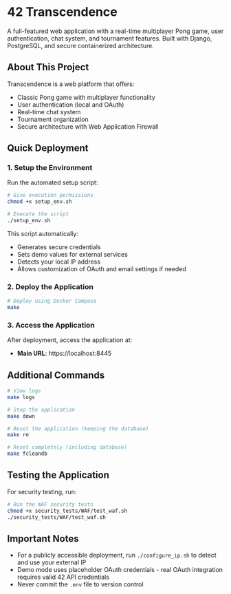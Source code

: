 # 42 Transcendence

A full-featured web application with a real-time multiplayer Pong game, user authentication, chat system, and tournament features. Built with Django, PostgreSQL, and secure containerized architecture.

## About This Project

Transcendence is a web platform that offers:
- Classic Pong game with multiplayer functionality
- User authentication (local and OAuth)
- Real-time chat system
- Tournament organization
- Secure architecture with Web Application Firewall

## Quick Deployment

### 1. Setup the Environment

Run the automated setup script:

```bash
# Give execution permissions
chmod +x setup_env.sh

# Execute the script
./setup_env.sh
```

This script automatically:
- Generates secure credentials
- Sets demo values for external services
- Detects your local IP address
- Allows customization of OAuth and email settings if needed

### 2. Deploy the Application

```bash
# Deploy using Docker Compose
make
```

### 3. Access the Application

After deployment, access the application at:
- **Main URL**: https://localhost:8445

## Additional Commands

```bash
# View logs
make logs

# Stop the application
make down

# Reset the application (keeping the database)
make re

# Reset completely (including database)
make fcleandb
```

## Testing the Application

For security testing, run:
```bash
# Run the WAF security tests
chmod +x security_tests/WAF/test_waf.sh
./security_tests/WAF/test_waf.sh
```

## Important Notes

- For a publicly accessible deployment, run `./configure_ip.sh` to detect and use your external IP
- Demo mode uses placeholder OAuth credentials - real OAuth integration requires valid 42 API credentials
- Never commit the `.env` file to version control